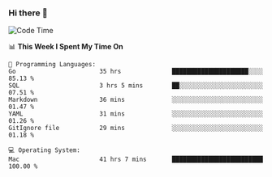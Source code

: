 ### Hi there 👋

<!--
**CrazyCollin/crazycollin** is a ✨ _special_ ✨ repository because its `README.md` (this file) appears on your GitHub profile.

Here are some ideas to get you started:

- 🔭 I’m currently working on ...
- 🌱 I’m currently learning ...
- 👯 I’m looking to collaborate on ...
- 🤔 I’m looking for help with ...
- 💬 Ask me about ...
- 📫 How to reach me: ...
- 😄 Pronouns: ...
- ⚡ Fun fact: ...
-->

<!--START_SECTION:waka-->
![Code Time](http://img.shields.io/badge/Code%20Time-2%2C440%20hrs%203%20mins-blue)

📊 **This Week I Spent My Time On** 

```text
💬 Programming Languages: 
Go                       35 hrs              █████████████████████░░░░   85.13 % 
SQL                      3 hrs 5 mins        ██░░░░░░░░░░░░░░░░░░░░░░░   07.51 % 
Markdown                 36 mins             ░░░░░░░░░░░░░░░░░░░░░░░░░   01.47 % 
YAML                     31 mins             ░░░░░░░░░░░░░░░░░░░░░░░░░   01.26 % 
GitIgnore file           29 mins             ░░░░░░░░░░░░░░░░░░░░░░░░░   01.18 % 

💻 Operating System: 
Mac                      41 hrs 7 mins       █████████████████████████   100.00 % 
```


<!--END_SECTION:waka-->
